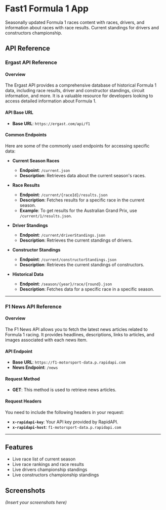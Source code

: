 # Fast1 Formula 1 App

Seasonally updated Formula 1 races content with races, drivers, and information about races with race results. Current standings for drivers and constructors championship.

## API Reference

### Ergast API Reference

#### Overview
The Ergast API provides a comprehensive database of historical Formula 1 data, including race results, driver and constructor standings, circuit information, and more. It is a valuable resource for developers looking to access detailed information about Formula 1.

#### API Base URL
- **Base URL**: `https://ergast.com/api/f1`

#### Common Endpoints
Here are some of the commonly used endpoints for accessing specific data:

- **Current Season Races**
  - **Endpoint**: `/current.json`
  - **Description**: Retrieves data about the current season's races.

- **Race Results**
  - **Endpoint**: `/current/{raceId}/results.json`
  - **Description**: Fetches results for a specific race in the current season.
  - **Example**: To get results for the Australian Grand Prix, use `/current/1/results.json`.

- **Driver Standings**
  - **Endpoint**: `/current/driverStandings.json`
  - **Description**: Retrieves the current standings of drivers.

- **Constructor Standings**
  - **Endpoint**: `/current/constructorStandings.json`
  - **Description**: Retrieves the current standings of constructors.

- **Historical Data**
  - **Endpoint**: `/season/{year}/race/{round}.json`
  - **Description**: Fetches data for a specific race in a specific season.

---

### F1 News API Reference

#### Overview
The F1 News API allows you to fetch the latest news articles related to Formula 1 racing. It provides headlines, descriptions, links to articles, and images associated with each news item.

#### API Endpoint
- **Base URL**: `https://f1-motorsport-data.p.rapidapi.com`
- **News Endpoint**: `/news`

#### Request Method
- **GET**: This method is used to retrieve news articles.

#### Request Headers
You need to include the following headers in your request:
- **`x-rapidapi-key`**: Your API key provided by RapidAPI.
- **`x-rapidapi-host`**: `f1-motorsport-data.p.rapidapi.com`

---

## Features

- Live race list of current season
- Live race rankings and race results
- Live drivers championship standings
- Live constructors championship standings

## Screenshots

*(Insert your screenshots here)*

